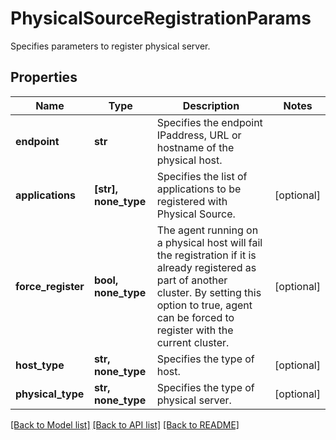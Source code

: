 # PhysicalSourceRegistrationParams

Specifies parameters to register physical server.

## Properties
Name | Type | Description | Notes
------------ | ------------- | ------------- | -------------
**endpoint** | **str** | Specifies the endpoint IPaddress, URL or hostname of the physical host. | 
**applications** | **[str], none_type** | Specifies the list of applications to be registered with Physical Source. | [optional] 
**force_register** | **bool, none_type** | The agent running on a physical host will fail the registration if it is already registered as part of another cluster. By setting this option to true, agent can be forced to register with the current cluster. | [optional] 
**host_type** | **str, none_type** | Specifies the type of host. | [optional] 
**physical_type** | **str, none_type** | Specifies the type of physical server. | [optional] 

[[Back to Model list]](../README.md#documentation-for-models) [[Back to API list]](../README.md#documentation-for-api-endpoints) [[Back to README]](../README.md)


